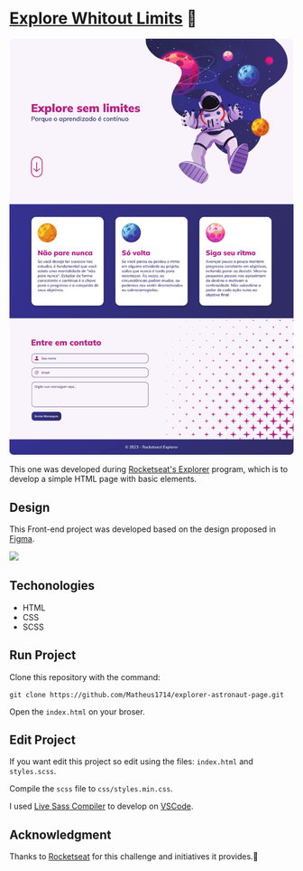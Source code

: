 # [Explore Whitout Limits](https://matheus1714.github.io/explorer-astronaut-page/) 🚀

![](.github/cover-github.png)

This one was developed during [Rocketseat's Explorer](https://www.rocketseat.com.br/explorer) program, which is to develop a simple HTML page with basic elements.

## Design

This Front-end project was developed based on the design proposed in [Figma](<https://www.figma.com/file/lYhCcdWxVgAvLFD7p2xqte/Explore-sem-limites-(Copy)?type=design&node-id=158%3A677&mode=design&t=6Z20UXY2ke1sVy73-1>).

![](.github/animation.gif)

## Techonologies

- HTML
- CSS
- SCSS

## Run Project

Clone this repository with the command:

```shell
git clone https://github.com/Matheus1714/explorer-astronaut-page.git
```

Open the `index.html` on your broser.

## Edit Project

If you want edit this project so edit using the files: `index.html` and `styles.scss`.

Compile the `scss` file to `css/styles.min.css`.

I used [Live Sass Compiler](https://marketplace.visualstudio.com/items?itemName=ritwickdey.live-sass) to develop on [VSCode](https://code.visualstudio.com/).

## Acknowledgment

Thanks to [Rocketseat](https://www.rocketseat.com.br/) for this challenge and initiatives it provides.🚀
